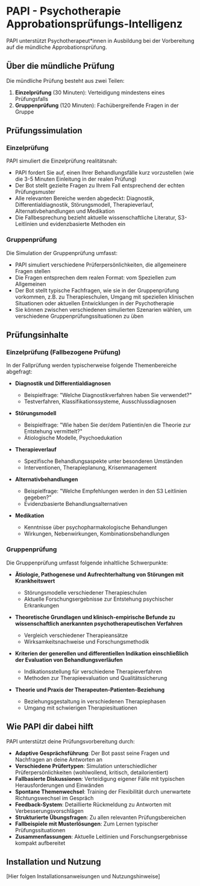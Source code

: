 # PAPI - Psychotherapie Approbationsprüfungs-Intelligenz

PAPI unterstützt Psychotherapeut*innen in Ausbildung bei der Vorbereitung auf die mündliche Approbationsprüfung.

## Über die mündliche Prüfung

Die mündliche Prüfung besteht aus zwei Teilen:
1. **Einzelprüfung** (30 Minuten): Verteidigung mindestens eines Prüfungsfalls
2. **Gruppenprüfung** (120 Minuten): Fachübergreifende Fragen in der Gruppe

## Prüfungssimulation

### Einzelprüfung

PAPI simuliert die Einzelprüfung realitätsnah:
- PAPI fordert Sie auf, einen Ihrer Behandlungsfälle kurz vorzustellen (wie die 3-5 Minuten Einleitung in der realen Prüfung)
- Der Bot stellt gezielte Fragen zu Ihrem Fall entsprechend der echten Prüfungsmuster
- Alle relevanten Bereiche werden abgedeckt: Diagnostik, Differentialdiagnostik, Störungsmodell, Therapieverlauf, Alternativbehandlungen und Medikation
- Die Fallbesprechung bezieht aktuelle wissenschaftliche Literatur, S3-Leitlinien und evidenzbasierte Methoden ein

### Gruppenprüfung

Die Simulation der Gruppenprüfung umfasst:
- PAPI simuliert verschiedene Prüferpersönlichkeiten, die allgemeinere Fragen stellen
- Die Fragen entsprechen dem realen Format: vom Speziellen zum Allgemeinen
- Der Bot stellt typische Fachfragen, wie sie in der Gruppenprüfung vorkommen, z.B. zu Therapieschulen, Umgang mit speziellen klinischen Situationen oder aktuellen Entwicklungen in der Psychotherapie
- Sie können zwischen verschiedenen simulierten Szenarien wählen, um verschiedene Gruppenprüfungssituationen zu üben

## Prüfungsinhalte

### Einzelprüfung (Fallbezogene Prüfung)

In der Fallprüfung werden typischerweise folgende Themenbereiche abgefragt:

- **Diagnostik und Differentialdiagnosen**
  - Beispielfrage: "Welche Diagnostikverfahren haben Sie verwendet?"
  - Testverfahren, Klassifikationssysteme, Ausschlussdiagnosen

- **Störungsmodell**
  - Beispielfrage: "Wie haben Sie der/dem Patientin/en die Theorie zur Entstehung vermittelt?"
  - Ätiologische Modelle, Psychoedukation

- **Therapieverlauf**
  - Spezifische Behandlungsaspekte unter besonderen Umständen
  - Interventionen, Therapieplanung, Krisenmanagement

- **Alternativbehandlungen**
  - Beispielfrage: "Welche Empfehlungen werden in den S3 Leitlinien gegeben?"
  - Evidenzbasierte Behandlungsalternativen

- **Medikation**
  - Kenntnisse über psychopharmakologische Behandlungen
  - Wirkungen, Nebenwirkungen, Kombinationsbehandlungen

### Gruppenprüfung

Die Gruppenprüfung umfasst folgende inhaltliche Schwerpunkte:

- **Ätiologie, Pathogenese und Aufrechterhaltung von Störungen mit Krankheitswert**
  - Störungsmodelle verschiedener Therapieschulen
  - Aktuelle Forschungsergebnisse zur Entstehung psychischer Erkrankungen

- **Theoretische Grundlagen und klinisch-empirische Befunde zu wissenschaftlich anerkannten psychotherapeutischen Verfahren**
  - Vergleich verschiedener Therapieansätze
  - Wirksamkeitsnachweise und Forschungsmethodik

- **Kriterien der generellen und differentiellen Indikation einschließlich der Evaluation von Behandlungsverläufen**
  - Indikationsstellung für verschiedene Therapieverfahren
  - Methoden zur Therapieevaluation und Qualitätssicherung

- **Theorie und Praxis der Therapeuten-Patienten-Beziehung**
  - Beziehungsgestaltung in verschiedenen Therapiephasen
  - Umgang mit schwierigen Therapiesituationen

## Wie PAPI dir dabei hilft

PAPI unterstützt deine Prüfungsvorbereitung durch:

- **Adaptive Gesprächsführung**: Der Bot passt seine Fragen und Nachfragen an deine Antworten an
- **Verschiedene Prüfertypen**: Simulation unterschiedlicher Prüferpersönlichkeiten (wohlwollend, kritisch, detailorientiert)
- **Fallbasierte Diskussionen**: Verteidigung eigener Fälle mit typischen Herausforderungen und Einwänden
- **Spontane Themenwechsel**: Training der Flexibilität durch unerwartete Richtungswechsel im Gespräch
- **Feedback-System**: Detaillierte Rückmeldung zu Antworten mit Verbesserungsvorschlägen
- **Strukturierte Übungsfragen**: Zu allen relevanten Prüfungsbereichen
- **Fallbeispiele mit Musterlösungen**: Zum Lernen typischer Prüfungssituationen
- **Zusammenfassungen**: Aktuelle Leitlinien und Forschungsergebnisse kompakt aufbereitet

## Installation und Nutzung

[Hier folgen Installationsanweisungen und Nutzungshinweise]